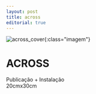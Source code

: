 ```yaml
---
layout: post
title: across
editorial: true
---
```

![across_cover](assets/images/across_cover.png "across_cover"){:class="imagem"}
# ACROSS
Publicação + Instalação <br>
20cmx30cm
                      
                    